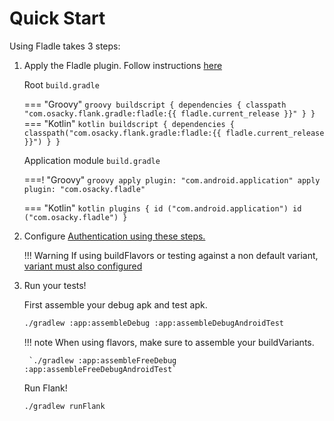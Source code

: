 # Quick Start

Using Fladle takes 3 steps:

1. Apply the Fladle plugin. Follow instructions [here](https://plugins.gradle.org/plugin/com.osacky.fladle)

    Root `build.gradle`

    === "Groovy"
        ``` groovy
        buildscript {
          dependencies {
            classpath "com.osacky.flank.gradle:fladle:{{ fladle.current_release }}"
          }
        }
        ```
    === "Kotlin"
        ``` kotlin
        buildscript {
          dependencies {
            classpath("com.osacky.flank.gradle:fladle:{{ fladle.current_release }}")
          }
        }
        ```

    Application module `build.gradle`

    ===! "Groovy"
        ``` groovy
        apply plugin: "com.android.application"
        apply plugin: "com.osacky.fladle"
        ```

    === "Kotlin"
        ``` kotlin
        plugins {
            id ("com.android.application")
            id ("com.osacky.fladle")
        }
        ```

2. Configure [Authentication using these steps.](../authentication)

    !!! Warning
        If using buildFlavors or testing against a non default variant, [variant must also configured](/fladle/configuration#variant)

3. Run your tests!

    First assemble your debug apk and test apk.
    ``` bash
    ./gradlew :app:assembleDebug :app:assembleDebugAndroidTest
    ```

    !!! note
        When using flavors, make sure to assemble your buildVariants.

        `./gradlew :app:assembleFreeDebug :app:assembleFreeDebugAndroidTest`

    Run Flank!
    ``` bash
    ./gradlew runFlank
    ```

